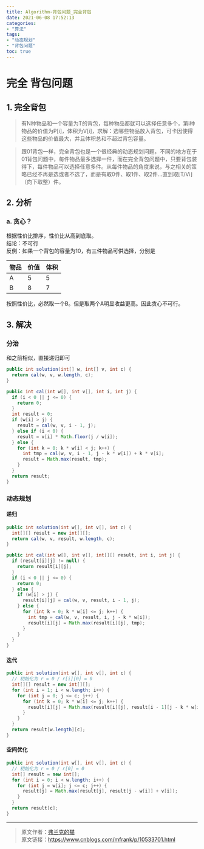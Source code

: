 ```yaml
---
title: Algorithm-背包问题_完全背包
date: 2021-06-08 17:52:13
categories:
- "算法"
tags:
- "动态规划"
- "背包问题"
toc: true
---
```

# 完全 背包问题

## 1. 完全背包

> 有N种物品和一个容量为T的背包，每种物品都就可以选择任意多个，第i种物品的价值为P[i]，体积为V[i]，求解：选哪些物品放入背包，可卡因使得这些物品的价值最大，并且体积总和不超过背包容量。  

> 跟01背包一样，完全背包也是一个很经典的动态规划问题，不同的地方在于01背包问题中，每件物品最多选择一件，而在完全背包问题中，只要背包装得下，每件物品可以选择任意多件。从每件物品的角度来说，与之相关的策略已经不再是选或者不选了，而是有取0件、取1件、取2件...直到取⌊T/Vi⌋（向下取整）件。

## 2. 分析

### a. 贪心？

根据性价比排序，性价比从高到底取。  
结论：不可行  
反例：如果一个背包的容量为10，有三件物品可供选择，分别是

|物品|价值|体积|
|---|---|---|
|A|5|5|
|B|8|7|
按照性价比，必然取一个B。但是取两个A明显收益更高。因此贪心不可行。

## 3. 解决

### 分治

和之前相似，直接递归即可

```java
public int solution(int[] w, int[] v, int c) {
  return cal(w, v, w.length, c);
}

public int cal(int w[], int v[], int i, int j) {
  if (i < 0 || j <= 0) {
    return 0;
  }
  int result = 0;
  if (w[i] > j) {
    result = cal(w, v, i - 1, j);
  } else if (i < 0) {
    result = v[i] * Math.floor(j / w[i]);
  } else {
    for (int k = 0; k * w[i] < j; k++) {
      int tmp = cal(w, v, i - 1, j - k * w[i]) + k * v[i];
      result = Math.max(result, tmp);
    }
  }
  return result;
}
```

### 动态规划

#### **递归**

```java
public int solution(int w[], int v[], int c) {
  int[][] result = new int[][];
  return cal(w, v, result, w.length, c);
}

public int cal(int w[], int v[], int[][] result, int i, int j) {
  if (result[i][j] != null) {
    return result[i][j];
  }
  if (i < 0 || j <= 0) {
    return 0;
  } else {
    if (w[i] > j) {
      result[i][j] = cal(w, v, result, i - 1, j);
    } else {
      for (int k = 0; k * w[i] <= j; k++) {
        int tmp = cal(w, v, result, i, j - k * w[i]);
        result[i][j] = Math.max(result[i][j], tmp);
      }
    }
  }
}
```

#### **迭代**

```java
public int solution(int w[], int v[], int c) {
  // 初始化为 r = 0 / r[i][0] = 0
  int[][] result = new int[][];
  for (int i = 1; i < w.length; i++) {
    for (int j = 0; j <= c; j++) {
      for (int k = 0; k * w[i] <= j; k++) {
        result[i][j] = Math.max(result[i][j], result[i - 1][j - k * w[i]] + k * v[i]);
      }
    }
  }
  return result[w.length][c];
}
```

#### **空间优化**
```java
public int solution(int w[], int v[], int c) {
  // 初始化为 r = 0 / r[0] = 0
  int[] result = new int[];
  for (int i = 0; i < w.length; i++) {
    for (int j = w[i]; j <= c; j++) {
      result[j] = Math.max(result[j], result[j - w[i]] + v[i]);
    }
  }
  return result[c];
}
```

---

> 原文作者：[弗兰克的猫](https://home.cnblogs.com/u/mfrank/)  
  原文链接：https://www.cnblogs.com/mfrank/p/10533701.html